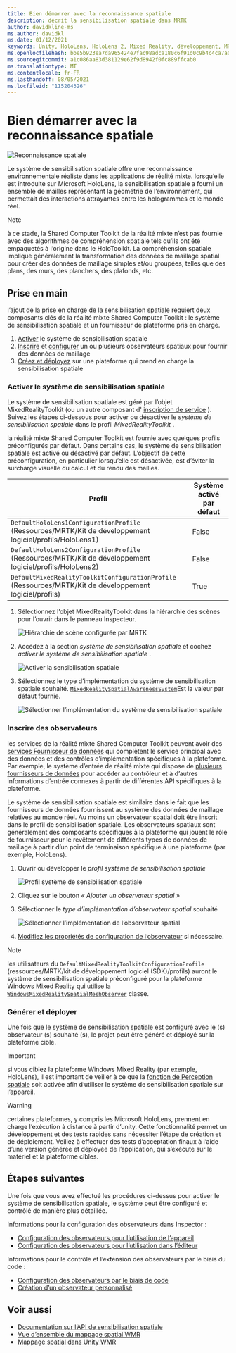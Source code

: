 ```yaml
---
title: Bien démarrer avec la reconnaissance spatiale
description: décrit la sensibilisation spatiale dans MRTK
author: davidkline-ms
ms.author: davidkl
ms.date: 01/12/2021
keywords: Unity, HoloLens, HoloLens 2, Mixed Reality, développement, MRTK
ms.openlocfilehash: bbe5b923ea7da965424e7fac98adca180c6f91d0c9b4c4ca7a0477e301c362f9
ms.sourcegitcommit: a1c086aa83d381129e62f9d8942f0fc889ffcab0
ms.translationtype: MT
ms.contentlocale: fr-FR
ms.lasthandoff: 08/05/2021
ms.locfileid: "115204326"
---
```

# <a name="spatial-awareness-getting-started"></a>Bien démarrer avec la reconnaissance spatiale

![Reconnaissance spatiale](../images/spatial-awareness/MRTK_SpatialAwareness_Main.png)

Le système de sensibilisation spatiale offre une reconnaissance environnementale réaliste dans les applications de réalité mixte. lorsqu’elle est introduite sur Microsoft HoloLens, la sensibilisation spatiale a fourni un ensemble de mailles représentant la géométrie de l’environnement, qui permettait des interactions attrayantes entre les hologrammes et le monde réel.

> [!NOTE]
> à ce stade, la Shared Computer Toolkit de la réalité mixte n’est pas fournie avec des algorithmes de compréhension spatiale tels qu’ils ont été empaquetés à l’origine dans le HoloToolkit. La compréhension spatiale implique généralement la transformation des données de maillage spatial pour créer des données de maillage simples et/ou groupées, telles que des plans, des murs, des planchers, des plafonds, etc.

## <a name="getting-started"></a>Prise en main

l’ajout de la prise en charge de la sensibilisation spatiale requiert deux composants clés de la réalité mixte Shared Computer Toolkit : le système de sensibilisation spatiale et un fournisseur de plateforme pris en charge.

1. [Activer](#enable-the-spatial-awareness-system) le système de sensibilisation spatiale
2. [Inscrire](#register-observers) et [configurer](configuring-spatial-awareness-mesh-observer.md) un ou plusieurs observateurs spatiaux pour fournir des données de maillage
3. [Créez et déployez](#build-and-deploy) sur une plateforme qui prend en charge la sensibilisation spatiale

### <a name="enable-the-spatial-awareness-system"></a>Activer le système de sensibilisation spatiale

Le système de sensibilisation spatiale est géré par l’objet MixedRealityToolkit (ou un autre composant d' [inscription de service](xref:Microsoft.MixedReality.Toolkit.IMixedRealityServiceRegistrar) ). Suivez les étapes ci-dessous pour activer ou désactiver le *système de sensibilisation spatiale* dans le profil *MixedRealityToolkit* .

la réalité mixte Shared Computer Toolkit est fournie avec quelques profils préconfigurés par défaut. Dans certains cas, le système de sensibilisation spatiale est activé ou désactivé par défaut. L’objectif de cette préconfiguration, en particulier lorsqu’elle est désactivée, est d’éviter la surcharge visuelle du calcul et du rendu des mailles.

| Profil | Système activé par défaut |
| --- | --- |
| `DefaultHoloLens1ConfigurationProfile` (Ressources/MRTK/Kit de développement logiciel/profils/HoloLens1) | False |
| `DefaultHoloLens2ConfigurationProfile` (Ressources/MRTK/Kit de développement logiciel/profils/HoloLens2) | False |
| `DefaultMixedRealityToolkitConfigurationProfile` (Ressources/MRTK/Kit de développement logiciel/profils) | True |

1. Sélectionnez l’objet MixedRealityToolkit dans la hiérarchie des scènes pour l’ouvrir dans le panneau Inspecteur.

    ![Hiérarchie de scène configurée par MRTK](../images/MRTK_ConfiguredHierarchy.png)

1. Accédez à la section *système de sensibilisation spatiale* et cochez *activer le système de sensibilisation spatiale* .

    ![Activer la sensibilisation spatiale](../images/spatial-awareness/MRTKConfig_SpatialAwareness.png)

1. Sélectionnez le type d’implémentation du système de sensibilisation spatiale souhaité. [`MixedRealitySpatialAwarenessSystem`](xref:Microsoft.MixedReality.Toolkit.SpatialAwareness.MixedRealitySpatialAwarenessSystem)Est la valeur par défaut fournie.

    ![Sélectionner l’implémentation du système de sensibilisation spatiale](../images/spatial-awareness/SpatialAwarenessSelectSystemType.png)

### <a name="register-observers"></a>Inscrire des observateurs

les services de la réalité mixte Shared Computer Toolkit peuvent avoir des [services Fournisseur de données](../../architecture/systems-extensions-providers.md) qui complètent le service principal avec des données et des contrôles d’implémentation spécifiques à la plateforme. Par exemple, le système d’entrée de réalité mixte qui dispose de [plusieurs fournisseurs de données](../input/input-providers.md) pour accéder au contrôleur et à d’autres informations d’entrée connexes à partir de différentes API spécifiques à la plateforme.

Le système de sensibilisation spatiale est similaire dans le fait que les fournisseurs de données fournissent au système des données de maillage relatives au monde réel. Au moins un observateur spatial doit être inscrit dans le profil de sensibilisation spatiale. Les observateurs spatiaux sont généralement des composants spécifiques à la plateforme qui jouent le rôle de fournisseur pour le revêtement de différents types de données de maillage à partir d’un point de terminaison spécifique à une plateforme (par exemple, HoloLens).

1. Ouvrir ou développer le *profil système de sensibilisation spatiale*

    ![Profil système de sensibilisation spatiale](../images/spatial-awareness/SpatialAwarenessProfile.png)

1. Cliquez sur le bouton *« Ajouter un observateur spatial »*
1. Sélectionner le *type d’implémentation d’observateur spatial* souhaité

    ![Sélectionner l’implémentation de l’observateur spatial](../images/spatial-awareness/SpatialAwarenessSelectObserver.png)

1. [Modifiez les propriétés de configuration de l’observateur](configuring-spatial-awareness-mesh-observer.md) si nécessaire.

> [!NOTE]
> les utilisateurs du `DefaultMixedRealityToolkitConfigurationProfile` (ressources/MRTK/kit de développement logiciel (SDK)/profils) auront le système de sensibilisation spatiale préconfiguré pour la plateforme Windows Mixed Reality qui utilise la [`WindowsMixedRealitySpatialMeshObserver`](xref:Microsoft.MixedReality.Toolkit.WindowsMixedReality.SpatialAwareness.WindowsMixedRealitySpatialMeshObserver) classe.

### <a name="build-and-deploy"></a>Générer et déployer

Une fois que le système de sensibilisation spatiale est configuré avec le (s) observateur (s) souhaité (s), le projet peut être généré et déployé sur la plateforme cible.

> [!IMPORTANT]
> si vous ciblez la plateforme Windows Mixed Reality (par exemple, HoloLens), il est important de veiller à ce que la [fonction de Perception spatiale](/windows/mixed-reality/spatial-mapping-in-unity) soit activée afin d’utiliser le système de sensibilisation spatiale sur l’appareil.

> [!WARNING]
> certaines plateformes, y compris les Microsoft HoloLens, prennent en charge l’exécution à distance à partir d’unity. Cette fonctionnalité permet un développement et des tests rapides sans nécessiter l’étape de création et de déploiement. Veillez à effectuer des tests d’acceptation finaux à l’aide d’une version générée et déployée de l’application, qui s’exécute sur le matériel et la plateforme cibles.

## <a name="next-steps"></a>Étapes suivantes

Une fois que vous avez effectué les procédures ci-dessus pour activer le système de sensibilisation spatiale, le système peut être configuré et contrôlé de manière plus détaillée.

Informations pour la configuration des observateurs dans Inspector :

- [Configuration des observateurs pour l’utilisation de l’appareil](configuring-spatial-awareness-mesh-observer.md)
- [Configuration des observateurs pour l’utilisation dans l’éditeur](spatial-object-mesh-observer.md)

Informations pour le contrôle et l’extension des observateurs par le biais du code :

- [Configuration des observateurs par le biais de code](usage-guide.md)
- [Création d’un observateur personnalisé](create-data-provider.md)

## <a name="see-also"></a>Voir aussi

- [Documentation sur l’API de sensibilisation spatiale](xref:Microsoft.MixedReality.Toolkit.SpatialAwareness)
- [Vue d’ensemble du mappage spatial WMR](/windows/mixed-reality/spatial-mapping)
- [Mappage spatial dans Unity WMR](/windows/mixed-reality/spatial-mapping-in-unity)
